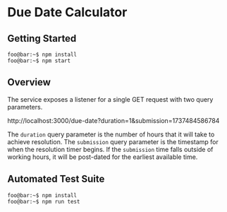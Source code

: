 # Due Date Calculator

## Getting Started

```console
foo@bar:~$ npm install
foo@bar:~$ npm start
```

## Overview

The service exposes a listener for a single GET request with two query parameters.

http://localhost:3000/due-date?duration=1&submission=1737484586784

The `duration` query parameter is the number of hours that it will take to achieve resolution. The `submission` query parameter is the timestamp for when the resolution timer begins. If the `submission` time falls outside of working hours, it will be post-dated for the earliest available time.

## Automated Test Suite

```console
foo@bar:~$ npm install
foo@bar:~$ npm run test
```